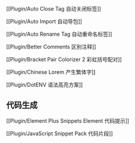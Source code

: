 
[[Plugin/Auto Close Tag 自动关闭标签]]

[[Plugin/Auto Import 自动导包]]

[[Plugin/Auto Rename Tag 自动重命名标签]]

[[Plugin/Better Comments 区别注释]]

[[Plugin/Bracket Pair Colorizer 2 彩虹括号配对]]

[[Plugin/Chinese Lorem 产生繁体字]]

[[Plugin/DotENV 语法高亮方案]]


## 代码生成

[[Plugin/Element Plus Snippets Element 代码提示]]

[[Plugin/JavaScript Snippet Pack 代码片段]]






